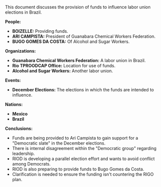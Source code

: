 This document discusses the provision of funds to influence labor union elections in Brazil.

**People:**

*   **BOIZELLE:** Providing funds.
*   **ARI CAMPISTA:** President of Guanabara Chemical Workers Federation.
*   **BUGO GOMES DA COSTA:** Of Alcohol and Sugar Workers.

**Organizations:**

*   **Guanabara Chemical Workers Federation:** A labor union in Brazil.
*   **Rio TPROODCAP Office:** Location for use of funds.
*   **Alcohol and Sugar Workers:** Another labor union.

**Events:**

*   **December Elections:** The elections in which the funds are intended to influence.

**Nations:**

*   **Mexico**
*   **Brazil**

**Conclusions:**

*   Funds are being provided to Ari Campista to gain support for a "Democratic slate" in the December elections.
*   There is internal disagreement within the "Democratic group" regarding leadership.
*   RIOD is developing a parallel election effort and wants to avoid conflict among Democrats.
*   RIOD is also preparing to provide funds to Bugo Gomes da Costa.
*   Clarification is needed to ensure the funding isn't countering the RIGO plan.